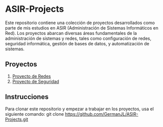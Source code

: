 # ASIR-Projects
Este repositorio contiene una colección de proyectos desarrollados como parte de mis estudios en ASIR (Administración de Sistemas Informáticos en Red). Los proyectos abarcan diversas áreas fundamentales de la administración de sistemas y redes, tales como configuración de redes, seguridad informática, gestión de bases de datos, y automatización de sistemas.


## Proyectos

1. [Proyecto de Redes](./ASIR-Projects/ProyectoDeSeguridad)
2. [Proyecto de Seguridad](./ASIR-Projects/ProyectoDeRedes)

## Instrucciones

Para clonar este repositorio y empezar a trabajar en los proyectos, usa el siguiente comando:
git clone https://github.com/GermanJL/ASIR-Projects.git


